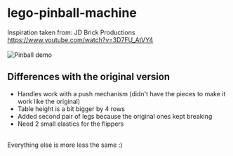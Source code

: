 # lego-pinball-machine
Inspiration taken from: JD Brick Productions<br>
https://www.youtube.com/watch?v=3D7FU_AtVY4<br>
<br>
![Pinball demo](pics/0-play.gif)
## Differences with the original version<br>
- Handles work with a push mechanism (didn't have the pieces to make it work like the original)<br>
- Table height is a bit bigger by 4 rows<br>
- Added second pair of legs because the original ones kept breaking<br>
- Need 2 small elastics for the flippers<br>
<br>
Everything else is more less the same :) <br>
<br>
